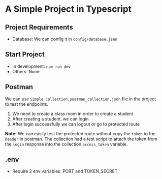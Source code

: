 # A Simple Project in Typescript

## Project Requirements
- Database: We can config it in `config/database.json`

## Start Project
- In development: `npm run dev`
- Others: None

## Postman
We can use `Simple Collection.postman_collection.json` file in the project to test the endpoints.

1. We need to create a class room in order to create a student
2. After creating a student, we can login
3. After login successfully we can logout or go to protected route

**Note:** We can easily test the protected route without copy the `token` to the `header` in postman. The collection had a test script to attach the token from the `login` response into the collection `access_token` variable.

## .env
- Require 2 env variables: PORT and TOKEN_SECRET
